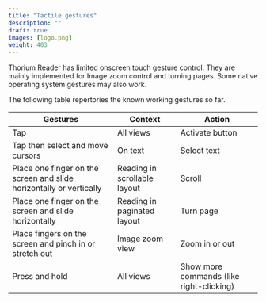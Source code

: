 ```yaml
---
title: "Tactile gestures"
description: ""
draft: true
images: [logo.png]
weight: 403
---
```

Thorium Reader has limited onscreen touch gesture control. They are mainly implemented for Image zoom control and turning pages. Some native operating system gestures may also work. 

The following table repertories the known working gestures so far. 

|Gestures|Context|Action|
|---|---|---|   
|Tap|All views|Activate button|
|Tap then select and move cursors|On text|Select text|
|Place one finger on the screen and slide horizontally or vertically|Reading in scrollable layout|Scroll|
|Place one finger on the screen and slide horizontally|Reading in  paginated layout|Turn page|
|Place fingers on the screen and pinch in or stretch out|Image zoom view|Zoom in or out|
|Press and hold|All views|Show more commands (like right-clicking)|
